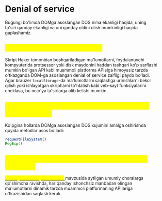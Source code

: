 # Denial of service

Bugungi bo'limda DOMga asoslangan DOS nima ekanligi haqida, uning ta'siri qanday ekanligi va uni qanday oldini olish mumkinligi haqida gaplashamiz.

## <mark style="color:yellow;">DOMga asoslangan DOS nima ?</mark> <a href="#dom-ga-asoslangan-denail-of-service-nima" id="dom-ga-asoslangan-denail-of-service-nima"></a>

Skript Haker tomonidan boshqariladigan ma'lumotlarni, foydalanuvchi kompyuterida protsessor yoki disk maydonini haddan tashqari ko'p sarflashi mumkin bo'lgan API kabi muammoli platforma APIsiga himoyasiz tarzda o'tkazganda DOM-ga asoslangan denial of service zaifligi paydo bo'ladi. Agar brauzer `localStorage`-da ma'lumotlarni saqlashga urinishlarni bekor qilish yoki ishlayotgan skriptlarni to'htatish kabi veb-sayt funksiyalarini cheklasa, bu nojo'ya ta'sirlarga olib kelishi mumkin.

## <mark style="color:yellow;">DOMga asoslangan DOS qaysi metodlar sabab paydo bo'ladi ?</mark> <a href="#dom-ga-asoslangan-denial-of-service-qaysi-sink-lar-sabab-paydo-boladi" id="dom-ga-asoslangan-denial-of-service-qaysi-sink-lar-sabab-paydo-boladi"></a>

Ko'pgina hollarda DOMga asoslangan DOS xujumini amalga oshirishda quyida metodlar asos bo'ladi:

```javascript
requestFileSystem()
RegExp()
```

## <mark style="color:yellow;">DOM ga asoslangan DOSni  qanday oldini olish mumkin ?</mark> <a href="#qanday-qilib-dom-ga-asoslangan-denial-of-service-ni-oldini-olish-mumkin" id="qanday-qilib-dom-ga-asoslangan-denial-of-service-ni-oldini-olish-mumkin"></a>

<mark style="color:yellow;"></mark>[<mark style="color:yellow;">DOM-ga asoslangan zaifliklar</mark> ](broken-reference)mavzusida aytilgan umumiy choralarga qo'shimcha ravishda, har qanday ishonchsiz manbadan olingan ma'lumotlarni dinamik tarzda muammoli platformaning APIlariga o'tkazishidan saqlash kerak.
